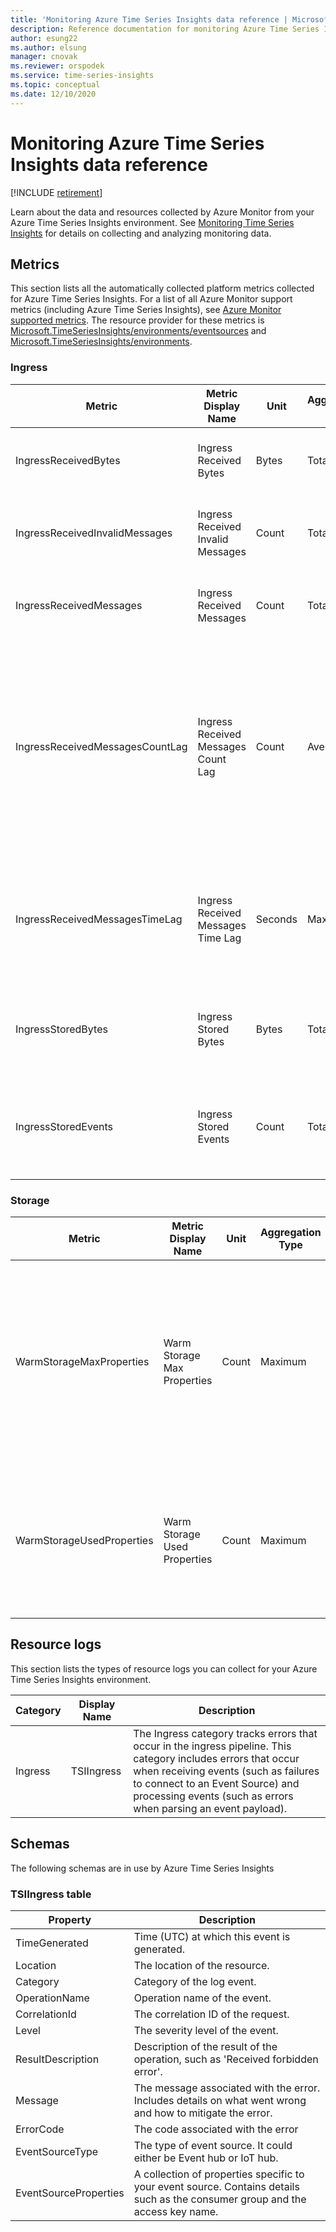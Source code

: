 ```yaml
---
title: 'Monitoring Azure Time Series Insights data reference | Microsoft Docs'
description: Reference documentation for monitoring Azure Time Series Insights.
author: esung22
ms.author: elsung
manager: cnovak
ms.reviewer: orspodek
ms.service: time-series-insights
ms.topic: conceptual
ms.date: 12/10/2020
---
```


# Monitoring Azure Time Series Insights data reference

[!INCLUDE [retirement](../../includes/tsi-retirement.md)]

Learn about the data and resources collected by Azure Monitor from your Azure Time Series Insights environment. See [Monitoring Time Series Insights]( ./how-to-monitor-tsi.md) for details on collecting and analyzing monitoring data.

## Metrics

This section lists all the automatically collected platform metrics collected for Azure Time Series Insights. For a list of all Azure Monitor support metrics (including Azure Time Series Insights), see [Azure Monitor supported metrics](/azure/azure-monitor/essentials/metrics-supported).
The resource provider for these metrics is [Microsoft.TimeSeriesInsights/environments/eventsources](/azure/azure-monitor/essentials/metrics-supported#microsofttimeseriesinsightsenvironmentseventsources) and [Microsoft.TimeSeriesInsights/environments](/azure/azure-monitor/essentials/metrics-supported#microsofttimeseriesinsightsenvironments).

### Ingress

|Metric|Metric Display Name|Unit|Aggregation Type|Description|
|---|---|---|---|---|
|IngressReceivedBytes|Ingress Received Bytes|Bytes|Total|Count of bytes read from the event source|
|IngressReceivedInvalidMessages|Ingress Received Invalid Messages|Count|Total|Count of invalid messages read from the event source|
|IngressReceivedMessages|Ingress Received Messages|Count|Total|Count of messages read from the event source|
|IngressReceivedMessagesCountLag|Ingress Received Messages Count Lag|Count|Average|Difference between the sequence number of last enqueued message in the event source partition and sequence number of messages being processed in Ingress|
|IngressReceivedMessagesTimeLag|Ingress Received Messages Time Lag|Seconds|Maximum|Difference between the time that the message is enqueued in the event source and the time it is processed in Ingress|
|IngressStoredBytes|Ingress Stored Bytes|Bytes|Total|Total size of events successfully processed and available for query|
|IngressStoredEvents|Ingress Stored Events|Count|Total|Count of flattened events successfully processed and available for query|

### Storage

|Metric|Metric Display Name|Unit|Aggregation Type|Description|
|---|---|---|---|---|
|WarmStorageMaxProperties|Warm Storage Max Properties|Count|Maximum|Maximum number of properties used allowed by the environment for S1/S2 SKU and maximum number of properties allowed by Warm Store for PAYG SKU|
|WarmStorageUsedProperties|Warm Storage Used Properties |Count|Maximum|Number of properties used by the environment for S1/S2 SKU and number of properties used by Warm Store for PAYG SKU|

## Resource logs

This section lists the types of resource logs you can collect for your Azure Time Series Insights environment.

| Category | Display Name | Description |
|----- |----- |----- |
| Ingress | TSIIngress | The Ingress category tracks errors that occur in the ingress pipeline. This category includes errors that occur when receiving events (such as failures to connect to an Event Source) and processing events (such as errors when parsing an event payload). |

## Schemas

The following schemas are in use by Azure Time Series Insights

### TSIIngress table

| Property | Description |
|----- |----- |
| TimeGenerated | Time (UTC) at which this event is generated. |
| Location | The location of the resource. |
| Category | Category of the log event. |
| OperationName | Operation name of the event. |
| CorrelationId | The correlation ID of the request. |
| Level | The severity level of the event. |
| ResultDescription | Description of the result of the operation, such as 'Received forbidden error'. |
| Message | The message associated with the error. Includes details on what went wrong and how to mitigate the error. |
| ErrorCode | The code associated with the error |
| EventSourceType | The type of event source. It could either be Event hub or IoT hub. |
| EventSourceProperties | A collection of properties specific to your event source. Contains details such as the consumer group and the access key name. |
